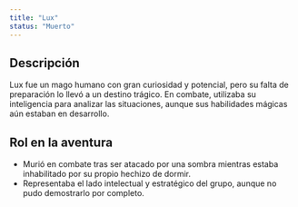 ```yaml
---
title: "Lux"
status: "Muerto"
---
```


## Descripción
Lux fue un mago humano con gran curiosidad y potencial, pero su falta de preparación lo llevó a un destino trágico. En combate, utilizaba su inteligencia para analizar las situaciones, aunque sus habilidades mágicas aún estaban en desarrollo.

## Rol en la aventura
- Murió en combate tras ser atacado por una sombra mientras estaba inhabilitado por su propio hechizo de dormir.
- Representaba el lado intelectual y estratégico del grupo, aunque no pudo demostrarlo por completo.
